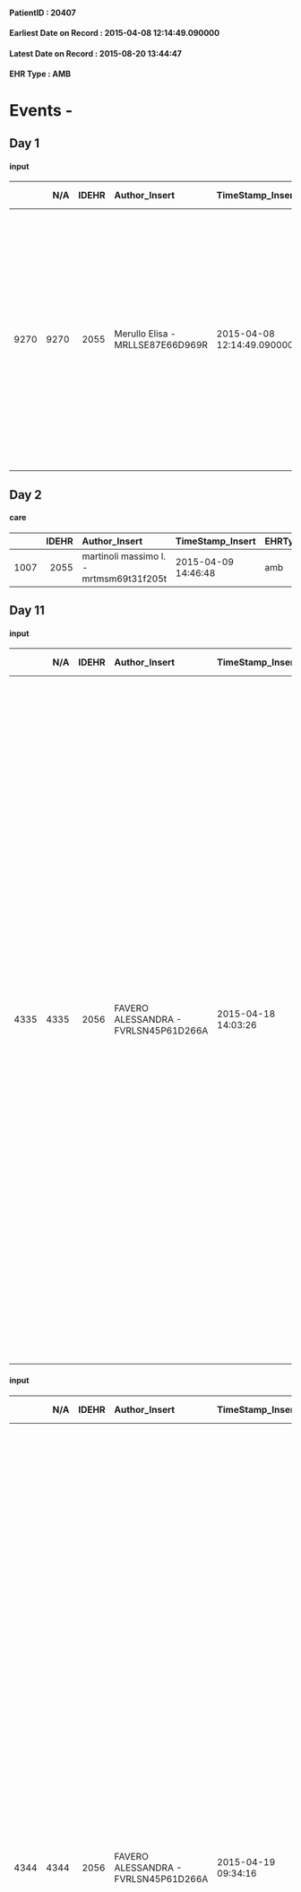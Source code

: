 
#### PatientID : 20407
#### Earliest Date on Record : 2015-04-08 12:14:49.090000
#### Latest Date on Record : 2015-08-20 13:44:47
#### EHR Type : AMB

# Events - 

## Day 1

#### input
|      |    N/A |   IDEHR | Author_Insert                    | TimeStamp_Insert           | EHRType   |   PatientID |   IDDigitalSignDocument | persone_vicine   |   Unnamed: 0_x.1 |   IDANAMNESI_SOCIALE | Patient   | FamigliaAltro   | Paziente_T   | FamigliaAltro_T   |   Non_Rilevabile_x.1 | Note_Non_Rilevabile_x.1   | opt_Problemi   | Note_I                                                                                                                                                                                                                                                 | ds_note_timori                                                                           | chk_contr_sintomi   | opt_paziente_a   | opt_famiglia_a   | opt_adeguatezza   | opt_paziente_solo   | ds_note_con                                 | opt_presente_assente   | Caregiver_principale   | ds_familiari_coinv   | opt_necessario   | opt_risorse_ec   | opt_paziente_psi   | opt_Ins_vol   | ds_note_prio                                                                                                              | opt_esenzione   | opt_inv_civile   |   invalidita_perc |   ds_codice_es | Needs     | Domestic partnership           | opt_indennita_acc   | opt_famiglia_psi   |
|-----:|-------:|--------:|:---------------------------------|:---------------------------|:----------|------------:|------------------------:|:-----------------|-----------------:|---------------------:|:----------|:----------------|:-------------|:------------------|---------------------:|:--------------------------|:---------------|:-------------------------------------------------------------------------------------------------------------------------------------------------------------------------------------------------------------------------------------------------------|:-----------------------------------------------------------------------------------------|:--------------------|:-----------------|:-----------------|:------------------|:--------------------|:--------------------------------------------|:-----------------------|:-----------------------|:---------------------|:-----------------|:-----------------|:-------------------|:--------------|:--------------------------------------------------------------------------------------------------------------------------|:----------------|:-----------------|------------------:|---------------:|:----------|:-------------------------------|:--------------------|:-------------------|
| 9270 |   9270 |    2055 | Merullo Elisa - MRLLSE87E66D969R | 2015-04-08 12:14:49.090000 | AMB       |       20407 |                   47983 | N/A              |              816 |                  513 | Si#1      | Si#1            | No#0         | Si#1              |                    0 | NR                        | Si#1           | La pz sa del tumore al polmone e delle mts encefaliche ma non della progressione di malattia e della prognosi infausta. La figlia √® sembrata centrata rispetto alla situazione; figlia riferisce per√≤ difficolt√† di accentazione da parte del pap√† | La figlia teme il controllo dei sintomi ma teme soprattutto la tenuta emotiva del pap√†. | controllo sintomi#0 | Indefinite#2     | Congruenti#1     | Si#1              | No#0                | La pz vive con il coniuge e le due badanti. | Presente#1             | Coniuge e badanti      | Sons                 | No#0             | Adeguate#1       | No#0               | No#0          | Il bisogno espresso √® a livello clinico/assistenziale. Spiegato il senso delle cure palliative ed il setting domiciliare | Si#1            | Si#1             |               100 |             48 | Clinici#0 | Coniuge/Convivente#0;Badante#1 | No#0                | S√¨#1              |


## Day 2

#### care
|      |   IDEHR | Author_Insert                           | TimeStamp_Insert    | EHRType   |   PatientID |   IDGESTIONE_AUSILI |   ds_ncons |   opt_annulla_consegna | dt_Ric_consegna     | dt_ric_cons_forn    | opt_ausilio            |
|-----:|--------:|:----------------------------------------|:--------------------|:----------|------------:|--------------------:|-----------:|-----------------------:|:--------------------|:--------------------|:-----------------------|
| 1007 |    2055 | martinoli massimo l. - mrtmsm69t31f205t | 2015-04-09 14:46:48 | amb       |       20407 |                 850 |      25007 |                      0 | 2015-04-09 00:00:00 | 2015-04-09 00:00:00 | comfortable chair # 21 |


## Day 11

#### input
|      |    N/A |   IDEHR | Author_Insert                        | TimeStamp_Insert    |   IDAccess | EHRType   |   PatientID |   IDDigitalSignDocument | persone_vicine   |   Unnamed: 0_y |   IDANAMNESI_MED |   Non_Rilevabile_y | Note_Non_Rilevabile_y   | diagnosis                                                                                                                                                                                                                                                                                                                                                                                                                                                                                                                                                                                                                                                                                                                                                                                                                                                                                                         |
|-----:|-------:|--------:|:-------------------------------------|:--------------------|-----------:|:----------|------------:|------------------------:|:-----------------|---------------:|-----------------:|-------------------:|:------------------------|:------------------------------------------------------------------------------------------------------------------------------------------------------------------------------------------------------------------------------------------------------------------------------------------------------------------------------------------------------------------------------------------------------------------------------------------------------------------------------------------------------------------------------------------------------------------------------------------------------------------------------------------------------------------------------------------------------------------------------------------------------------------------------------------------------------------------------------------------------------------------------------------------------------------|
| 4335 |   4335 |    2056 | FAVERO ALESSANDRA - FVRLSN45P61D266A | 2015-04-18 14:03:26 |       6250 | AMB       |       20407 |                   53912 | N/A              |            627 |             1262 |                  0 | NR                      | since renal hyperplasia, retroperitoneal lymph node metastases, liver, adrenal, kidney elle thromboembolism and caval veins, m m Alzheimer Alzheimer's in April 2000, by two years √® followed by a caregiver APP abdominal pain radiated to the back of 4-5 months, in March the pc was admitted to the Hospital for severe pain. Diagnosis: renal massive npl since ol, mts retroperitoneal, serrenali, hepatic and renal venous thromboembolism and horses. Esclusea indication to specific therapies was discharged and consogliata supportive care. The sick, in cognitive conditions compromised, √® not aware of the diagnosis for volont√ † brothers. She forgot the hospital ricoveto and does not ask. E 'quiet. ICD 9 189.0 K kidney; mts liver 197.7; mts adrenal 198.7; mts nodal 196.6; 453.2 vena cava thrombosis; renal vein thrombosis 453.3; 338.3 pain; Alzheimer's diagnosis 331.0 Year: 2015 |

#### input
|      |    N/A |   IDEHR | Author_Insert                        | TimeStamp_Insert    |   IDAccess | EHRType   |   PatientID |   IDDigitalSignDocument | persone_vicine   |   Unnamed: 0_y |   IDANAMNESI_MED |   Non_Rilevabile_y | Note_Non_Rilevabile_y   | diagnosis                                                                                                                                                                                                                                                                                                                                                                                                                                                                                                                                                                                                                                                                                                                                                                                                                                                                                                                                                                                                                                                                                                             |
|-----:|-------:|--------:|:-------------------------------------|:--------------------|-----------:|:----------|------------:|------------------------:|:-----------------|---------------:|-----------------:|-------------------:|:------------------------|:----------------------------------------------------------------------------------------------------------------------------------------------------------------------------------------------------------------------------------------------------------------------------------------------------------------------------------------------------------------------------------------------------------------------------------------------------------------------------------------------------------------------------------------------------------------------------------------------------------------------------------------------------------------------------------------------------------------------------------------------------------------------------------------------------------------------------------------------------------------------------------------------------------------------------------------------------------------------------------------------------------------------------------------------------------------------------------------------------------------------|
| 4344 |   4344 |    2056 | FAVERO ALESSANDRA - FVRLSN45P61D266A | 2015-04-19 09:34:16 |       6260 | AMB       |       20407 |                   54231 | N/A              |            636 |             1271 |                  0 | NR                      | Adenocarcinoma lobar inf dx, encephalic metastasis, bone, hepatic APR 1998 removal of cataract complicated by infection and cecit√ † dx since then also .Ipertensione arterisa. Multiple fractures osse succssive falls cecit√ x †. 2012 detection of pulmonary k dx and cerebellar mts with gamma knife on mts and CT for the primary tumor. In September 2014 mts encefaliche progression and dissemination polmpnare, in January 2015 despite the CT hepatic progression and bone (iliac wings, sacred, vertebrel lumbar) disease with debilitating pain bacno and legs. It is suspended in March the CT program is activated RT palliative analgesic pelvis. The sick √® aware of the disease, the metastatic progression, no prognosis. We have been presented to the sick as erapia of Dr. active support of Toschi ' Humanitas. The RTvengono sessions always carried all'Humanitas h at 13 and will continue until 02/04 ICD9 162.5 k lung; mts bony 198.5; 197.7 mts liver; 197.0 mts lung; mts encephalic 198.3; 401.9 arterial hypertension; cecit√ † 369.00 ,; neoplastic pain diagnosis 338.3 Year: 2013 |


## Day 12

#### outcome
|      |   IDEHR | Author_Insert                        | TimeStamp_Insert    |   PatientID |   IDDigitalSignDocument |   IDPAI_VIDAS | opt_problem                                               |   opt_problem_num | opt_obiettivo                                                                                                                                                                                                         |   opt_obiettivo_num |   opt_stato_problema_num | opt_interventi                                                                                                                                                                                                                                                                                                 |   opt_interventi_num |
|-----:|--------:|:-------------------------------------|:--------------------|------------:|------------------------:|--------------:|:----------------------------------------------------------|------------------:|:----------------------------------------------------------------------------------------------------------------------------------------------------------------------------------------------------------------------|--------------------:|-------------------------:|:---------------------------------------------------------------------------------------------------------------------------------------------------------------------------------------------------------------------------------------------------------------------------------------------------------------|---------------------:|
| 1077 |    2056 | FAVERO ALESSANDRA - FVRLSN45P61D266A | 2015-04-20 11:36:57 |       20407 |                   55146 |          2081 | State anxiety, apprehension, confusion, anger, panic # 28 |                 4 | The patient riferir√ † ¬ † to get better on the mental and physical plane, distinguishing the real problems from those potential, identifying the factors that still pu√≤ controlling and expressing their fears # 52 |                   4 |                        3 | Implementation PAI - Orientate the patient through simple explanations # 391; Implementation of the PAI - Teach relaxation techniques, slow breathing, teach strategies to reduce anxiety (look up, control the breath, lower the shoulders, etc.) # 393; Implementation of PAI - Therapeutic adjustment # 398 |                    4 |

#### care
|       |   IDEHR | Author_Insert                        | TimeStamp_Insert    |   IDAccess | EHRType   |   PatientID |   IDTERAPIE_OUTPAT_VIDAS |   ds_dose | opt_via_di_somm   | ds_ora                   | dt_data_inizio      |   opt_pregressa |   opt_somm_terapia |   opt_estemporanea |   opt_termina |   opt_somm_in_pompa | opt_farmaco                                       |
|------:|--------:|:-------------------------------------|:--------------------|-----------:|:----------|------------:|-------------------------:|----------:|:------------------|:-------------------------|:--------------------|----------------:|-------------------:|-------------------:|--------------:|--------------------:|:--------------------------------------------------|
| 24983 |    2056 | favero alessandra - fvrlsn45p61d266a | 2015-04-20 11:37:29 |       6405 | amb       |       20407 |                     1416 |       200 | oral # 0 = 0      | 08 # 8; 15 # 15; 22 # 22 | 2015-04-20 00:00:00 |               0 |                  0 |                  0 |             0 |                   0 | fentanyl (abstral subling 200 mcg tablets) # 1636 |

#### care
|       |   IDEHR | Author_Insert                        | TimeStamp_Insert    |   IDAccess | EHRType   |   PatientID |   IDTERAPIE_OUTPAT_VIDAS |   ds_dose | opt_via_di_somm   | ds_ora   | dt_data_inizio      |   opt_pregressa |   opt_somm_terapia |   opt_estemporanea |   opt_termina |   opt_somm_in_pompa | opt_farmaco                                     |
|------:|--------:|:-------------------------------------|:--------------------|-----------:|:----------|------------:|-------------------------:|----------:|:------------------|:---------|:--------------------|----------------:|-------------------:|-------------------:|--------------:|--------------------:|:------------------------------------------------|
| 24984 |    2056 | favero alessandra - fvrlsn45p61d266a | 2015-04-20 11:38:13 |       6405 | amb       |       20407 |                     1418 |        50 | oral # 0 = 0      | 08 # 8   | 2015-04-20 00:00:00 |               0 |                  0 |                  0 |             0 |                   0 | dexamethasone (soldesam os gtt 0-2% gtt) # 1446 |

#### care
|       |   IDEHR | Author_Insert                        | TimeStamp_Insert    |   IDAccess | EHRType   |   PatientID |   IDTERAPIE_OUTPAT_VIDAS | ds_dose   | opt_via_di_somm   | ds_ora   | dt_data_inizio      | ds_note_y            |   opt_pregressa |   opt_somm_terapia |   opt_estemporanea |   opt_termina |   opt_somm_in_pompa | opt_farmaco                                    |
|------:|--------:|:-------------------------------------|:--------------------|-----------:|:----------|------------:|-------------------------:|:----------|:------------------|:---------|:--------------------|:---------------------|----------------:|-------------------:|-------------------:|--------------:|--------------------:|:-----------------------------------------------|
| 24985 |    2056 | favero alessandra - fvrlsn45p61d266a | 2015-04-20 11:38:33 |       6405 | amb       |       20407 |                     1419 | 100 gtt   | oral # 0 = 0      | 15 # 15  | 2015-04-20 00:00:00 | lexotan also need to |               0 |                  0 |                  0 |             0 |                   0 | bromazepam (lexotan os gtt 2-5 mg / ml) # 1869 |

#### care
|       |   IDEHR | Author_Insert                        | TimeStamp_Insert    |   IDAccess | EHRType   |   PatientID |   IDTERAPIE_OUTPAT_VIDAS | ds_dose   | opt_via_di_somm   | ds_ora                   | dt_data_inizio      |   opt_pregressa |   opt_somm_terapia |   opt_estemporanea |   opt_termina |   opt_somm_in_pompa | opt_farmaco                                    |
|------:|--------:|:-------------------------------------|:--------------------|-----------:|:----------|------------:|-------------------------:|:----------|:------------------|:-------------------------|:--------------------|----------------:|-------------------:|-------------------:|--------------:|--------------------:|:-----------------------------------------------|
| 24986 |    2056 | favero alessandra - fvrlsn45p61d266a | 2015-04-20 11:38:57 |       6405 | amb       |       20407 |                     1420 | 15 gtt    | oral # 0 = 0      | 08 # 8; 17 # 17; 22 # 22 | 2015-04-20 00:00:00 |               0 |                  0 |                  0 |             0 |                   0 | haloperidol (serenase os gtt 2 mg / ml) # 1806 |

#### care
|       |   IDEHR | Author_Insert                        | TimeStamp_Insert    |   IDAccess | EHRType   |   PatientID |   IDTERAPIE_OUTPAT_VIDAS | ds_dose   | opt_via_di_somm   | ds_ora   | dt_data_inizio      |   opt_pregressa |   opt_somm_terapia |   opt_estemporanea |   opt_termina |   opt_somm_in_pompa | opt_farmaco                                    |
|------:|--------:|:-------------------------------------|:--------------------|-----------:|:----------|------------:|-------------------------:|:----------|:------------------|:---------|:--------------------|----------------:|-------------------:|-------------------:|--------------:|--------------------:|:-----------------------------------------------|
| 24987 |    2056 | favero alessandra - fvrlsn45p61d266a | 2015-04-20 11:39:25 |       6405 | amb       |       20407 |                     1421 | 5 drops   | oral # 0 = 0      | 09 # 9   | 2015-04-20 00:00:00 |               0 |                  0 |                  0 |             0 |                   0 | bromazepam (lexotan os gtt 2-5 mg / ml) # 1869 |

#### care
|       |   IDEHR | Author_Insert                        | TimeStamp_Insert    |   IDAccess | EHRType   |   PatientID |   IDTERAPIE_OUTPAT_VIDAS |   ds_dose | opt_via_di_somm   | ds_ora   | dt_data_inizio      |   opt_pregressa |   opt_somm_terapia |   opt_estemporanea |   opt_termina |   opt_somm_in_pompa | opt_farmaco                                                                         |
|------:|--------:|:-------------------------------------|:--------------------|-----------:|:----------|------------:|-------------------------:|----------:|:------------------|:---------|:--------------------|----------------:|-------------------:|-------------------:|--------------:|--------------------:|:------------------------------------------------------------------------------------|
| 24988 |    2056 | favero alessandra - fvrlsn45p61d266a | 2015-04-20 11:39:53 |       6405 | amb       |       20407 |                     1422 |        16 | oral # 0 = 0      | 08 # 8   | 2015-04-20 00:00:00 |               0 |                  0 |                  0 |             0 |                   0 | candesartan cilexetil + hydrochlorothiazide (blopresid 16 + 12-5 mg tablets) # 1402 |


## Day 15

#### obs
|        |   IDEHR | TimeStamp_Insert    |   PatientID | pain_relief   |
|-------:|--------:|:--------------------|------------:|:--------------|
| 171839 |    2056 | 2015-04-23 10:59:19 |       20407 | 90% # 9       |

#### outcome
|      |   IDEHR | Author_Insert                        | TimeStamp_Insert    |   PatientID |   IDDigitalSignDocument |   IDPAI_VIDAS | opt_problem                                                                                                                                 |   opt_problem_num | opt_obiettivo                                                |   opt_obiettivo_num | opt_stato_problema   |   opt_stato_problema_num | opt_interventi                                                                                                                        |   opt_interventi_num |
|-----:|--------:|:-------------------------------------|:--------------------|------------:|------------------------:|--------------:|:--------------------------------------------------------------------------------------------------------------------------------------------|------------------:|:-------------------------------------------------------------|--------------------:|:---------------------|-------------------------:|:--------------------------------------------------------------------------------------------------------------------------------------|---------------------:|
| 1369 |    2056 | FAVERO ALESSANDRA - FVRLSN45P61D266A | 2015-04-23 10:59:22 |       20407 |                   61013 |          3376 | Decisional conflict, secondary to a knowledge deficit, related to clinical, therapeutic, prognostic and / or lack of coping of patient # 35 |                 4 | Maintaining a channel of communication with the patient # 77 |                   4 | Open Problem # 1     |                        1 | professional activation - Activation request Psychologist # 658; PAI Implementation - To stimulate the patient in communication # 648 |                    4 |


## Day 135

#### care
|      |   IDEHR | Author_Insert                           | TimeStamp_Insert    | EHRType   |   PatientID |   IDGESTIONE_AUSILI |   ds_ncons |   ds_nbolla | dt_consegna         |   ds_nritiro | dt_ritiro           |   opt_annulla_consegna | dt_Ric_consegna     | dt_ric_cons_forn    | dt_ric_ritiro       | dt_ric_ritiro_forn   | opt_ausilio            |
|-----:|--------:|:----------------------------------------|:--------------------|:----------|------------:|--------------------:|-----------:|------------:|:--------------------|-------------:|:--------------------|-----------------------:|:--------------------|:--------------------|:--------------------|:---------------------|:-----------------------|
| 1427 |    2055 | martinoli massimo l. - mrtmsm69t31f205t | 2015-08-20 13:44:47 | amb       |       20407 |                1271 |      25007 |         340 | 2015-04-10 00:00:00 |        25224 | 2015-05-18 00:00:00 |                      0 | 2015-04-09 00:00:00 | 2015-04-09 00:00:00 | 2015-05-15 00:00:00 | 2015-05-15 00:00:00  | comfortable chair # 21 |


